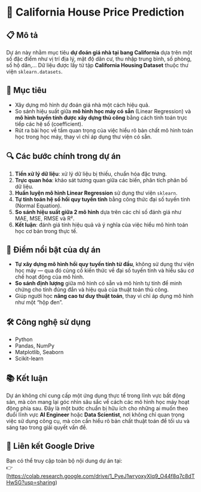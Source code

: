 # 🏡 California House Price Prediction

## 📋 Mô tả
Dự án này nhằm mục tiêu **dự đoán giá nhà tại bang California** dựa trên một số đặc điểm như vị trí địa lý, mật độ dân cư, thu nhập trung bình, số phòng, số hộ dân,... Dữ liệu được lấy từ tập **California Housing Dataset** thuộc thư viện `sklearn.datasets`.

## 🎯 Mục tiêu
- Xây dựng mô hình dự đoán giá nhà một cách hiệu quả.
- So sánh hiệu suất giữa **mô hình học máy có sẵn** (Linear Regression) và **mô hình tuyến tính được xây dựng thủ công** bằng cách tính toán trực tiếp các hệ số (coefficient).
- Rút ra bài học về tầm quan trọng của việc hiểu rõ bản chất mô hình toán học trong học máy, thay vì chỉ áp dụng thư viện có sẵn.

## 🔍 Các bước chính trong dự án
1. **Tiền xử lý dữ liệu**: xử lý dữ liệu bị thiếu, chuẩn hóa đặc trưng.
2. **Trực quan hóa**: khảo sát tương quan giữa các biến, phân tích phân bố dữ liệu.
3. **Huấn luyện mô hình Linear Regression** sử dụng thư viện `sklearn`.
4. **Tự tính toán hệ số hồi quy tuyến tính** bằng công thức đại số tuyến tính (Normal Equation).
5. **So sánh hiệu suất giữa 2 mô hình** dựa trên các chỉ số đánh giá như MAE, MSE, RMSE và R².
6. **Kết luận**: đánh giá tính hiệu quả và ý nghĩa của việc hiểu mô hình toán học cơ bản trong thực tế.

## 🌟 Điểm nổi bật của dự án
- **Tự xây dựng mô hình hồi quy tuyến tính từ đầu**, không sử dụng thư viện học máy — qua đó củng cố kiến thức về đại số tuyến tính và hiểu sâu cơ chế hoạt động của mô hình.
- **So sánh định lượng** giữa mô hình có sẵn và mô hình tự tính để minh chứng cho tính đúng đắn và hiệu quả của thuật toán thủ công.
- Giúp người học **nâng cao tư duy thuật toán**, thay vì chỉ áp dụng mô hình như một “hộp đen”.

## 🛠️ Công nghệ sử dụng
- Python  
- Pandas, NumPy  
- Matplotlib, Seaborn  
- Scikit-learn  

## 📚 Kết luận
Dự án không chỉ cung cấp một ứng dụng thực tế trong lĩnh vực bất động sản, mà còn mang lại góc nhìn sâu sắc về cách các mô hình học máy hoạt động phía sau. Đây là một bước chuẩn bị hữu ích cho những ai muốn theo đuổi lĩnh vực **AI Engineer** hoặc **Data Scientist**, nơi không chỉ quan trọng việc sử dụng công cụ, mà còn cần hiểu rõ bản chất thuật toán để tối ưu và sáng tạo trong giải quyết vấn đề.

## 🔗 Liên kết Google Drive
Bạn có thể truy cập toàn bộ nội dung dự án tại:  
👉 [https://colab.research.google.com/drive/1_PyeJ1wryoxyXIq9_O44f8q7c8dTHwSG?usp=sharing)
